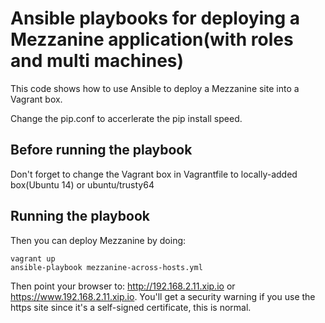 # Ansible playbooks for deploying a Mezzanine application(with roles and multi machines)

This code shows how to use Ansible to deploy a Mezzanine site into a Vagrant box.

Change the pip.conf to accerlerate the pip install speed.

## Before running the playbook

Don't forget to change the Vagrant box in Vagrantfile to locally-added box(Ubuntu 14) or ubuntu/trusty64

## Running the playbook

Then you can deploy Mezzanine by doing:

    vagrant up
    ansible-playbook mezzanine-across-hosts.yml


Then point your browser to: <http://192.168.2.11.xip.io> or
<https://www.192.168.2.11.xip.io>. You'll get a security warning if you use the
https site since it's a self-signed certificate, this is normal.
